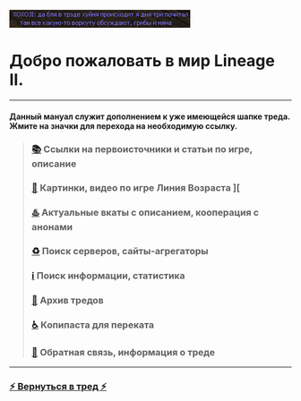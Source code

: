 ![](pics/xoxoji.png)

# Добро пожаловать в мир Lineage II.

---

#### Данный мануал служит дополнением к уже имеющейся шапке треда. Жмите на значки для перехода на необходимую ссылку.

> ### [📚](lore.md) Ссылки на первоисточники и статьи по игре, описание
> 
> ### [🔮](arts.md) Картинки, видео по игре Линия Возраста ]\[
> 
> ### [♨️](cooperation.md) Актуальные вкаты с описанием, кооперация c анонами
> 
> ### [♻️](servers.md) Поиск серверов, сайты-агрегаторы
> 
> ### [ℹ️](info.md) Поиск информации, статистика
> 
> ### [📆](archive.md) Архив тредов
> 
> ### [♿](perekat.md) Копипаста для переката
> 
> ### [🔄](feedback.md) Обратная связь, информация о треде

---

### [⚡ Вернуться в тред ⚡](https://2ch.hk/vg/res/42512408.html)
